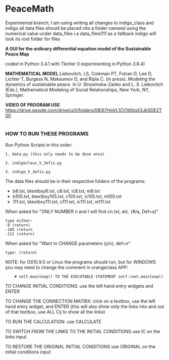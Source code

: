 # PeaceMath
Experimental branch; I am using writing all changes to indigo_class and indigo
all data files should be placed into a folder nameed using the numerical value under data_files i.e data_files\111 
as a fallback indigo will look its root folder for files

**A GUI for the ordinary differential equation model of the Sustainable Peace Map**

coded in Python 3.4.1 with Tkinter (I experimenting in Python 3.6.4)

**MATHEMATICAL MODEL**
Liebovitch, LS, Coleman PT, Futran D, Lee D, Lichter T, Burgess N, Maksumov D, and Ripla C. (in press). Modeling the dynamics of sustainable peace. In U. Strawinska-Zanko and L. S. Liebovitch (Eds.), Mathematical Modeling of Social Relationships, New York, NY, Springer.

**VIDEO OF PROGRAM USE**
https://drive.google.com/drive/u/0/folders/0B3t7HoVL1Ct7dGtqX3JkSDE2T00

#
### HOW TO RUN THESE PROGRAMS


Run Python Scripts in this order:

	1. data.py (this only needs to be done once)

	2. indigoclass_V_3efix.py

	3. indigo_V_3efix.py

The data files should be in their respective folders of the programs:
  - b8.txt, btextbxy8.txt, c8.txt, ic8.txt, m8.txt
  - b105.txt, btextbxy105.txt, c105.txt, ic105.txt, m105.txt
  - 111.txt, btextbxy111.txt, c111.txt, ic111.txt, m111.txt

When asked for "ONLY NUMBER n and I will find cn.txt, etc. (#/a, Def=a)"

	type either:
	-8 (return)
	-105 (return
	-111 (return)

When asked for "Want to CHANGE parameters (y/n), def=n"
	
	type: (return)


NOTE: for OS10.9.5 or Linux the programs should run, but for WINDOWS you may need to change the comment in orangeclass APP: 

        # self.mainloop() TO THE EXECUTABLE STATEMENT self.root.mainloop()
	
	
TO CHANGE INITIAL CONDITIONS: use the left hand entry widgets and ENTER

TO CHANGE THE CONNECTION MATRIX: click on a textbox, use the left hand entry widget, and ENTER (this will also show only the links into and out of that textbox, use ALL Cij to show all the links)

TO RUN THE CALCULATION: use CALCULATE

TO SWITCH FROM THE LINKS TO THE INITIAL CONDITIONS use IC on the links input

TO RESTORE THE ORIGINAL INITIAL CONDITIONS use ORIGINAL on the initial conditions input
	
